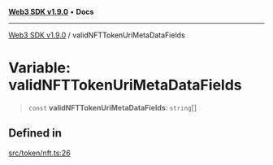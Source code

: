 [**Web3 SDK v1.9.0**](../README.md) • **Docs**

***

[Web3 SDK v1.9.0](../globals.md) / validNFTTokenUriMetaDataFields

# Variable: validNFTTokenUriMetaDataFields

> `const` **validNFTTokenUriMetaDataFields**: `string`[]

## Defined in

[src/token/nft.ts:26](https://github.com/Mystic-Nayy/alephium-web3/blob/ee41f5e0e7d7fb0b155fe62f05b2ac03772895ca/packages/web3/src/token/nft.ts#L26)
